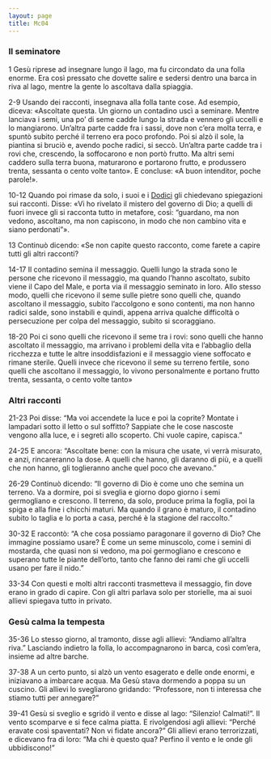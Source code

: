 ```yaml
---
layout: page
title: Mc04
---
```


### Il seminatore
1 Gesù riprese ad insegnare lungo il lago, ma fu circondato da una folla
enorme. Era così pressato che dovette salire e sedersi dentro una barca
in riva al lago, mentre la gente lo ascoltava dalla spiaggia.

2-9 Usando dei racconti, insegnava alla folla tante cose. Ad esempio,
diceva: «Ascoltate questa. Un giorno un contadino uscì a seminare.
Mentre lanciava i semi, una po’ di seme cadde lungo la strada e vennero
gli uccelli e lo mangiarono. Un’altra parte cadde fra i sassi, dove non
c’era molta terra, e spuntò subito perché il terreno era poco profondo.
Poi si alzò il sole, la piantina si bruciò e, avendo poche radici, si
seccò. Un’altra parte cadde tra i rovi che, crescendo, la soffocarono e
non portò frutto. Ma altri semi caddero sulla terra buona, maturarono e
portarono frutto, e produssero trenta, sessanta o cento volte tanto». E
concluse: «A buon intenditor, poche parole!».

10-12 Quando poi rimase da solo, i suoi e i
[Dodici](../master/glossario.txt "discepoli, i dodici apostoli; glossario: discepoli")
gli chiedevano spiegazioni sui racconti. Disse: «Vi ho rivelato il
mistero del governo di Dio; a quelli di fuori invece gli si racconta
tutto in metafore, così: “guardano, ma non vedono, ascoltano, ma non
capiscono, in modo che non cambino vita e siano perdonati”».

13 Continuò dicendo: «Se non capite questo racconto, come farete a
capire tutti gli altri racconti?

14-17 Il contadino semina il messaggio. Quelli lungo la strada sono le
persone che ricevono il messaggio, ma quando l’hanno ascoltato, subito
viene il Capo del Male, e porta via il messaggio seminato in loro. Allo
stesso modo, quelli che ricevono il seme sulle pietre sono quelli che,
quando ascoltano il messaggio, subito l’accolgono e sono contenti, ma
non hanno radici salde, sono instabili e quindi, appena arriva qualche
difficoltà o persecuzione per colpa del messaggio, subito si
scoraggiano.

18-20 Poi ci sono quelli che ricevono il seme tra i rovi: sono quelli
che hanno ascoltato il messaggio, ma arrivano i problemi della vita e
l’abbaglio della ricchezza e tutte le altre insoddisfazioni e il
messaggio viene soffocato e rimane sterile. Quelli invece che ricevono
il seme su terreno fertile, sono quelli che ascoltano il messaggio, lo
vivono personalmente e portano frutto trenta, sessanta, o cento volte
tanto»

### Altri racconti
21-23 Poi disse: “Ma voi accendete la luce e poi la coprite? Montate i
lampadari sotto il letto o sul soffitto? Sappiate che le cose nascoste
vengono alla luce, e i segreti allo scoperto. Chi vuole capire,
capisca.”

24-25 E ancora: “Ascoltate bene: con la misura che usate, vi verrà
misurato, e anzi, rincareranno la dose. A quelli che hanno, gli daranno
di più, e a quelli che non hanno, gli toglieranno anche quel poco che
avevano.”

26-29 Continuò dicendo: “Il governo di Dio è come uno che semina un
terreno. Va a dormire, poi si sveglia e giorno dopo giorno i semi
germogliano e crescono. Il terreno, da solo, produce prima la foglia,
poi la spiga e alla fine i chicchi maturi. Ma quando il grano è maturo,
il contadino subito lo taglia e lo porta a casa, perché è la stagione
del raccolto.”

30-32 E raccontò: “A che cosa possiamo paragonare il governo di Dio? Che
immagine possiamo usare? È come un seme minuscolo, come i semini di
mostarda, che quasi non si vedono, ma poi germogliano e crescono e
superano tutte le piante dell’orto, tanto che fanno dei rami che gli
uccelli usano per fare il nido.”

33-34 Con questi e molti altri racconti trasmetteva il messaggio, fin
dove erano in grado di capire. Con gli altri parlava solo per storielle,
ma ai suoi allievi spiegava tutto in privato.

### Gesù calma la tempesta
35-36 Lo stesso giorno, al tramonto, disse agli allievi: “Andiamo
all’altra riva.” Lasciando indietro la folla, lo accompagnarono in
barca, così com’era, insieme ad altre barche.

37-38 A un certo punto, si alzò un vento esagerato e delle onde enormi,
e iniziavano a imbarcare acqua. Ma Gesù stava dormendo a poppa su un
cuscino. Gli allievi lo svegliarono gridando: “Professore, non ti
interessa che stiamo tutti per annegare?”

39-41 Gesù si sveglio e sgridò il vento e disse al lago: “Silenzio!
Calmati!”. Il vento scomparve e si fece calma piatta. E rivolgendosi
agli allievi: “Perché eravate così spaventati? Non vi fidate ancora?”
Gli allievi erano terrorizzati, e dicevano fra di loro: “Ma chi è questo
qua? Perfino il vento e le onde gli ubbidiscono!”
